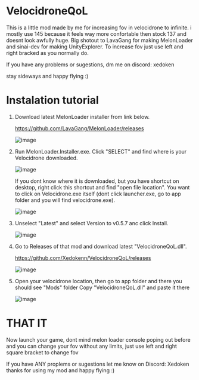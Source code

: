 # VelocidroneQoL

This is a little mod made by me for increasing fov in velocidrone to infinite. i mostly use 145 because it feels way more confortable then stock 137 and doesnt look awfully huge.
Big shotout to LavaGang for making MelonLoader and sinai-dev for making UnityExplorer.
To increase fov just use left and right bracked as you normally do.

If you have any problems or sugestions, dm me on discord: xedoken

stay sideways and happy flying :)



# Instalation tutorial

1. Download latest MelonLoader installer from link below.
   
   https://github.com/LavaGang/MelonLoader/releases
   
   ![image](https://github.com/Xedokenn/VelocidroneQoL/assets/61141323/0a3f6eb6-b785-4f73-9ab4-f4c6e20306a9)


2. Run MelonLoader.Installer.exe. Click "SELECT" and find where is your Velocidrone downloaded.
   
   ![image](https://github.com/Xedokenn/VelocidroneQoL/assets/61141323/a9402441-975a-473c-8f41-a50b925e37ba)

   If you dont know where it is downloaded, but you have shortcut on desktop, right click this shortcut and find "open file location".
   You want to click on Velocidrone.exe itself (dont click launcher.exe, go to app folder and you will find velocidrone.exe).
   
   ![image](https://github.com/Xedokenn/VelocidroneQoL/assets/61141323/2d627328-4785-427c-b69c-213da485b69c)

3. Unselect "Latest" and select Version to v0.5.7 anc click Install.

   ![image](https://github.com/Xedokenn/VelocidroneQoL/assets/61141323/a986de29-e683-4498-a7b2-a7fdfd7931b5)


4. Go to Releases of that mod and download latest "VelocidroneQoL.dll".

   https://github.com/Xedokenn/VelocidroneQoL/releases

   ![image](https://github.com/Xedokenn/VelocidroneQoL/assets/61141323/c74bd6db-a44d-4067-8770-e1c1c3e102da)

5. Open your velocidrone location, then go to app folder and there you should see "Mods" folder
   Copy "VelocidroneQoL.dll" and paste it there
   
   ![image](https://github.com/Xedokenn/VelocidroneQoL/assets/61141323/f72ecba3-6879-45b5-9f04-f909ed384c24)



# THAT IT
Now launch your game, dont mind melon loader console poping out before and you can change your fov without any limits, just use left and right square bracket to change fov

If you have ANY proplems or sugestions let me know on Discord: Xedoken
thanks for using my mod and happy flying :)



   
